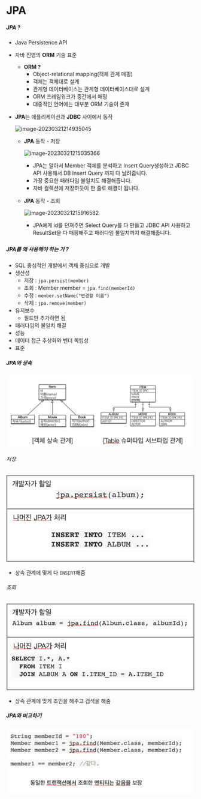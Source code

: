 # JPA

##### JPA ?

- Java Persistence API

- 자바 진영의 **ORM** 기술 표준

  - **ORM ?**
    - Object-relational mapping(객체 관계 매핑)
    - 객체는 객체대로 설계
    - 관계형 데이터베이스는 관계형 데이터베이스대로 설계
    - ORM 프레임워크가 중간에서 매핑
    - 대중적인 언어에는 대부분 ORM 기술이 존재

- **JPA**는 애플리케이션과 **JDBC** 사이에서 동작

  

  

  ![image-20230321214935045](C:\Users\sbpar\AppData\Roaming\Typora\typora-user-images\image-20230321214935045.png)

  - **JPA** 동작 - 저장

    ![image-20230321215035366](C:\Users\sbpar\AppData\Roaming\Typora\typora-user-images\image-20230321215035366.png)

    

    - JPA는 알아서 Member 객체를 분석하고 Insert Query생성하고 JDBC API 사용해서 DB Insert Query 까지 다 날려줍니다.
    - 가장 중요한 패러다임 불일치도 해결해줍니다.
    - 자바 컬렉션에 저장하듯이 한 줄로 해결이 됩니다.

  

  - **JPA**  동작 - 조회

    ![image-20230321215916582](C:\Users\sbpar\AppData\Roaming\Typora\typora-user-images\image-20230321215916582.png)

    

    - JPA에게 id를 던져주면 Select Query를 다 만들고 JDBC API 사용하고 ResultSet을 다 매핑해주고 패러다임 불일치까지 해결해줍니다.


##### 

##### JPA를 왜 사용해야 하는 가 ?

- SQL 중심적인 개발에서 객체 중심으로 개발
- 생산성
  - 저장 : ```jpa.persist(member)```
  - 조회 : Member member = ```jpa.find(memberId)```
  - 수정 : ```member.setName("변경할 이름")```
  - 삭제 : ```jpa.remove(member)```
- 유지보수
  - 필드만 추가하면 됨
- 패러다임의 불일치 해결
- 성능
- 데이터 접근 추상화와 벤더 독립성
- 표준



##### JPA와 상속

![image-20230619140605400](images/image-20230619140605400.png)

###### 저장

![image-20230619140626228](images/image-20230619140626228.png)

- 상속 관계에 맞게 다 `INSERT`해줌

###### 조회

![image-20230619140637328](images/image-20230619140637328.png)

- 상속 관계에 맞게 조인을 해주고 검색을 해줌



##### JPA와 비교하기

![image-20230619140900320](images/image-20230619140900320.png)

